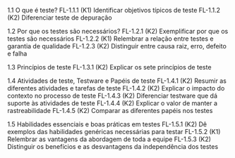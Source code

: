 1.1 O que é teste?
    FL-1.1.1 (K1) Identificar objetivos típicos de teste
    FL-1.1.2 (K2) Diferenciar teste de depuração

1.2 Por que os testes são necessários?
    FL-1.2.1 (K2) Exemplificar por que os testes são necessários
    FL-1.2.2 (K1) Relembrar a relação entre testes e garantia de qualidade
    FL-1.2.3 (K2) Distinguir entre causa raiz, erro, defeito e falha

1.3 Princípios de teste
    FL-1.3.1 (K2) Explicar os sete princípios de teste

1.4 Atividades de teste, Testware e Papéis de teste
    FL-1.4.1 (K2) Resumir as diferentes atividades e tarefas de teste
    FL-1.4.2 (K2) Explicar o impacto do contexto no processo de teste
    FL-1.4.3 (K2) Diferenciar testware que dá suporte às atividades de teste
    FL-1.4.4 (K2) Explicar o valor de manter a rastreabilidade
    FL-1.4.5 (K2) Comparar as diferentes papéis nos testes

1.5 Habilidades essenciais e boas práticas em testes
    FL-1.5.1 (K2) Dê exemplos das habilidades genéricas necessárias para testar
    FL-1.5.2 (K1) Relembrar as vantagens da abordagem de toda a equipe
    FL-1.5.3 (K2) Distinguir os benefícios e as desvantagens da independência dos testes 